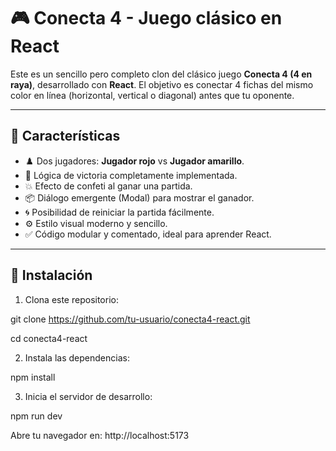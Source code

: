# 🎮 Conecta 4 - Juego clásico en React

Este es un sencillo pero completo clon del clásico juego **Conecta 4 (4 en raya)**, desarrollado con **React**. El objetivo es conectar 4 fichas del mismo color en línea (horizontal, vertical o diagonal) antes que tu oponente.

---

## 🧠 Características

- ♟️ Dos jugadores: **Jugador rojo** vs **Jugador amarillo**.
- 🧠 Lógica de victoria completamente implementada.
- 💥 Efecto de confeti al ganar una partida.
- 📦 Diálogo emergente (Modal) para mostrar el ganador.
- 🌀 Posibilidad de reiniciar la partida fácilmente.
- ⚙️ Estilo visual moderno y sencillo.
- ✅ Código modular y comentado, ideal para aprender React.

---

## 🚀 Instalación

1. Clona este repositorio:

git clone https://github.com/tu-usuario/conecta4-react.git

cd conecta4-react

2. Instala las dependencias:

npm install

3. Inicia el servidor de desarrollo:

npm run dev

Abre tu navegador en: http://localhost:5173

